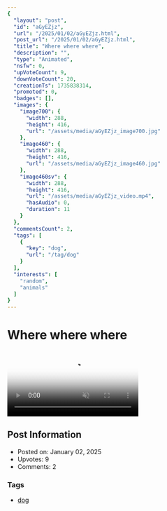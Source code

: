 ```yaml
---
{
  "layout": "post",
  "id": "aGyEZjz",
  "url": "/2025/01/02/aGyEZjz.html",
  "post_url": "/2025/01/02/aGyEZjz.html",
  "title": "Where where where",
  "description": "",
  "type": "Animated",
  "nsfw": 0,
  "upVoteCount": 9,
  "downVoteCount": 20,
  "creationTs": 1735838314,
  "promoted": 0,
  "badges": [],
  "images": {
    "image700": {
      "width": 288,
      "height": 416,
      "url": "/assets/media/aGyEZjz_image700.jpg"
    },
    "image460": {
      "width": 288,
      "height": 416,
      "url": "/assets/media/aGyEZjz_image460.jpg"
    },
    "image460sv": {
      "width": 288,
      "height": 416,
      "url": "/assets/media/aGyEZjz_video.mp4",
      "hasAudio": 0,
      "duration": 11
    }
  },
  "commentsCount": 2,
  "tags": [
    {
      "key": "dog",
      "url": "/tag/dog"
    }
  ],
  "interests": [
    "random",
    "animals"
  ]
}
---
```


# Where where where

<video controls playsinline loop muted poster="/assets/media/aGyEZjz_image460.jpg">
  <source src="/assets/media/aGyEZjz_video.mp4" type="video/mp4">
  Your browser does not support the video tag.
</video>

## Post Information

- Posted on: January 02, 2025
- Upvotes: 9
- Comments: 2

### Tags

- [dog](/tag/dog)
